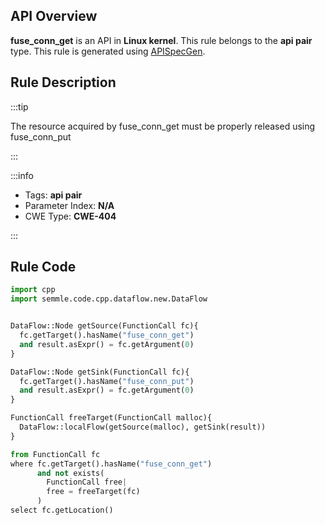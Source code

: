 ---
---


## API Overview
**fuse_conn_get** is an API in **Linux kernel**. This rule belongs to the **api pair** type. This rule is generated using [APISpecGen](../../tools/APISpecGen).
## Rule Description

:::tip

The resource acquired by fuse_conn_get must be properly released using fuse_conn_put

:::

:::info

- Tags: **api pair**
- Parameter Index: **N/A**
- CWE Type: **CWE-404**

:::

## Rule Code
```python
import cpp
import semmle.code.cpp.dataflow.new.DataFlow


DataFlow::Node getSource(FunctionCall fc){
  fc.getTarget().hasName("fuse_conn_get")
  and result.asExpr() = fc.getArgument(0)
}

DataFlow::Node getSink(FunctionCall fc){
  fc.getTarget().hasName("fuse_conn_put")
  and result.asExpr() = fc.getArgument(0)
}

FunctionCall freeTarget(FunctionCall malloc){
  DataFlow::localFlow(getSource(malloc), getSink(result))
}

from FunctionCall fc
where fc.getTarget().hasName("fuse_conn_get")
      and not exists(
        FunctionCall free| 
        free = freeTarget(fc)
      )
select fc.getLocation()

    
```